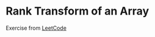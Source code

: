 # Rank Transform of an Array
Exercise from [LeetCode](https://leetcode.com/problems/rank-transform-of-an-array/description/)